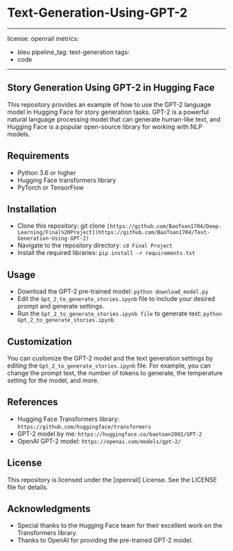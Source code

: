# Text-Generation-Using-GPT-2
---
license: openrail
metrics:
- bleu
pipeline_tag: text-generation
tags:
- code
---

## Story Generation Using GPT-2 in Hugging Face
This repository provides an example of how to use the GPT-2 language model in Hugging Face for story generation tasks. GPT-2 is a powerful natural language processing model that can generate human-like text, and Hugging Face is a popular open-source library for working with NLP models.

## Requirements
- Python 3.6 or higher
- Hugging Face transformers library
- PyTorch or TensorFlow

## Installation
- Clone this repository: git clone ```[https://github.com/BaoToan1704/Deep-Learning/Final%20Project](https://github.com/BaoToan1704/Text-Generation-Using-GPT-2)```
- Navigate to the repository directory: ```cd Final Project```
- Install the required libraries: ```pip install -r requirements.txt```

## Usage
- Download the GPT-2 pre-trained model: ```python download_model.py```
- Edit the ```Gpt_2_to_generate_stories.ipynb``` file to include your desired prompt and generate settings.
- Run the ```Gpt_2_to_generate_stories.ipynb file``` to generate text: ```python Gpt_2_to_generate_stories.ipynb```
  
## Customization
You can customize the GPT-2 model and the text generation settings by editing the ```Gpt_2_to_generate_stories.ipynb``` file. For example, you can change the prompt text, the number of tokens to generate, the temperature setting for the model, and more.

## References
- Hugging Face Transformers library: ```https://github.com/huggingface/transformers```
- GPT-2 model by me: ```https://huggingface.co/baotoan2002/GPT-2```
- OpenAI GPT-2 model: ```https://openai.com/models/gpt-2/```

## License
This repository is licensed under the [openrail] License. See the LICENSE file for details.

## Acknowledgments
- Special thanks to the Hugging Face team for their excellent work on the Transformers library.
- Thanks to OpenAI for providing the pre-trained GPT-2 model.
